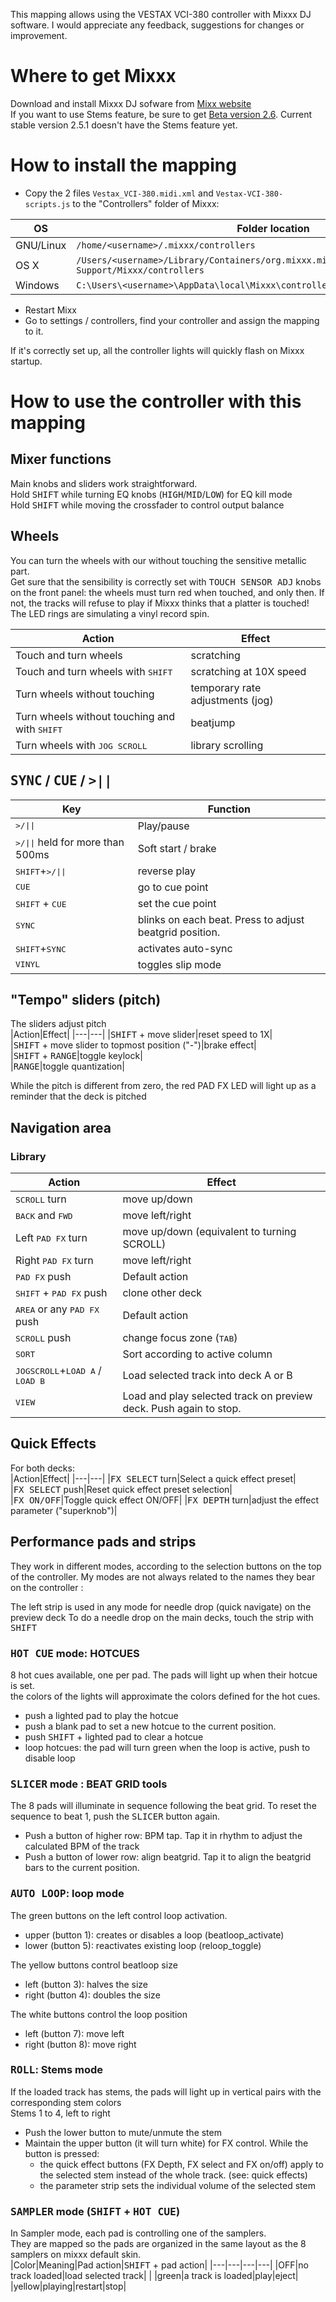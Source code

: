 This mapping allows using the VESTAX VCI-380 controller with Mixxx DJ software.
I would appreciate any feedback, suggestions for changes or improvement.

# Where to get Mixxx
Download and install Mixxx DJ sofware from [Mixx website](https://mixxx.org/)   
If you want to use Stems feature, be sure to get [Beta version 2.6](https://mixxx.org/download/#beta). Current stable version 2.5.1 doesn't have the Stems feature yet. 

# How to install the mapping
- Copy the 2 files `Vestax_VCI-380.midi.xml` and `Vestax-VCI-380-scripts.js` to the "Controllers" folder of Mixxx:

|OS|Folder location|
|---|---|
|GNU/Linux| `/home/<username>/.mixxx/controllers` |
|OS X| `/Users/<username>/Library/Containers/org.mixxx.mixxx/Data/Library/Application Support/Mixxx/controllers` |
|Windows| `C:\Users\<username>\AppData\local\Mixxx\controllers` |

- Restart Mixx
- Go to settings / controllers, find your controller and assign the mapping to it.

If it's correctly set up, all the controller lights will quickly flash on Mixxx startup.

# How to use the controller with this mapping

## Mixer functions

Main knobs and sliders work straightforward.  
Hold <kbd>SHIFT</kbd> while turning EQ knobs (<kbd>HIGH</kbd>/<kbd>MID</kbd>/<kbd>LOW</kbd>) for EQ kill mode  
Hold <kbd>SHIFT</kbd> while moving the crossfader to control output balance  

## Wheels
You can turn the wheels with our without touching the sensitive metallic part.  
Get sure that the sensibility is correctly set with <kbd>TOUCH SENSOR ADJ</kbd> knobs on the front panel: the wheels must turn red when touched, and only then. If not, the tracks will refuse to play if Mixxx thinks that a platter is touched!  
The LED rings are simulating a vinyl record spin.

|Action|Effect|
|---|---|
|Touch and turn wheels|scratching|
|Touch and turn wheels with <kbd>SHIFT</kbd>|scratching at 10X speed|
|Turn wheels without touching|temporary rate adjustments (jog)|
|Turn wheels without touching and with <kbd>SHIFT</kbd>|beatjump|
|Turn wheels with <kbd>JOG SCROLL</kbd>|library scrolling|  

## <kbd>SYNC</kbd> / <kbd>CUE</kbd> / <kbd>>||</kbd>

|Key|Function|
|---|---|
|<kbd>>/\|\|</kbd>|Play/pause|
|<kbd>>/\|\|</kbd> held for more than 500ms|Soft start / brake|
|<kbd>SHIFT</kbd>+<kbd>>/\|\|</kbd>|reverse play|
|<kbd>CUE</kbd>|go to cue point|
|<kbd>SHIFT</kbd> + <kbd>CUE</kbd>|set the cue point|
|<kbd>SYNC</kbd>|blinks on each beat. Press to adjust beatgrid position.|
|<kbd>SHIFT</kbd>+<kbd>SYNC</kbd>|activates auto-sync|
|<kbd>VINYL</kbd>|toggles slip mode|


## "Tempo" sliders (pitch)

The sliders adjust pitch  
|Action|Effect|
|---|---|
|<kbd>SHIFT</kbd> + move slider|reset speed to 1X|  
|<kbd>SHIFT</kbd> + move slider to topmost position ("-")|brake effect|  
|<kbd>SHIFT</kbd> + <kbd>RANGE</kbd>|toggle keylock|  
|<kbd>RANGE</kbd>|toggle quantization|

While the pitch is different from zero, the red PAD FX LED will light up as a reminder that the deck is pitched 

## Navigation area

### Library

|Action|Effect|
|---|---|
|<kbd>SCROLL</kbd> turn|move up/down|
|<kbd>BACK</kbd> and <kbd>FWD</kbd>|move left/right|
|Left <kbd>PAD FX</kbd> turn|move up/down (equivalent to turning SCROLL)|
|Right <kbd>PAD FX</kbd> turn|move left/right|
|<kbd>PAD FX</kbd> push|Default action|
|<kbd>SHIFT</kbd> + <kbd>PAD FX</kbd> push|clone other deck|
|<kbd>AREA</kbd> or any <kbd>PAD FX</kbd> push|Default action|
|<kbd>SCROLL</kbd> push|change focus zone (<kbd>TAB</kbd>)|
|<kbd>SORT</kbd>|Sort according to active column|
|<kbd>JOGSCROLL</kbd>+<kbd>LOAD A</kbd> / <kbd>LOAD B</kbd>|Load selected track into deck A or B|
|<kbd>VIEW</kbd>|Load and play selected track on preview deck. Push again to stop.|


## Quick Effects

For both decks:  
|Action|Effect|
|---|---|
|<kbd>FX SELECT</kbd> turn|Select a quick effect preset|  
|<kbd>FX SELECT</kbd> push|Reset quick effect preset selection|  
|<kbd>FX ON/OFF</kbd>|Toggle quick effect ON/OFF|
|<kbd>FX DEPTH</kbd> turn|adjust the effect parameter ("superknob")|

## Performance pads and strips

They work in different modes, according to the selection buttons on the top of the controller.
My modes are not always related to the names they bear on the controller :

The left strip is used in any mode for needle drop (quick navigate) on the preview deck
To do a needle drop on the main decks, touch the strip with <kbd>SHIFT</kbd>

### <kbd>HOT CUE</kbd> mode: HOTCUES
8 hot cues available, one per pad. The pads will light up when their hotcue is set.  
the colors of the lights will approximate the colors defined for the hot cues.  
- push a lighted pad to play the hotcue
- push a blank pad to set a new hotcue to the current position.
- push <kbd>SHIFT</kbd> + lighted pad to clear a hotcue
- loop hotcues: the pad will turn green when the loop is active, push to disable loop

### <kbd>SLICER</kbd> mode : BEAT GRID tools
The 8 pads will illuminate in sequence following the beat grid. To reset the sequence to beat 1, push the <kbd>SLICER</kbd> button again.
- Push a button of higher row: BPM tap. Tap it in rhythm to adjust the calculated BPM of the track  
- Push a button of lower row: align beatgrid. Tap it to align the beatgrid bars to the current position.    

### <kbd>AUTO LOOP</kbd>: loop mode
The green buttons on the left control loop activation.  
- upper (button 1): creates or disables a loop (beatloop_activate)  
- lower (button 5): reactivates existing loop (reloop_toggle)  

The yellow buttons control beatloop size
- left (button 3): halves the size
- right (button 4): doubles the size

The white buttons control the loop position  
- left (button 7): move left  
- right (button 8): move right  

### <kbd>ROLL</kbd>: Stems mode
If the loaded track has stems, the pads will light up in vertical pairs with the corresponding stem colors  
Stems 1 to 4, left to right  
- Push the lower button to mute/unmute the stem  
- Maintain the upper button (it will turn white) for FX control. While the button is pressed:  
   - the quick effect buttons (FX Depth, FX select and FX on/off) apply to the selected stem instead of the whole track. (see: quick effects)  
   - the parameter strip sets the individual volume of the selected stem  

### <kbd>SAMPLER</kbd> mode (<kbd>SHIFT</kbd> + <kbd>HOT CUE</kbd>)
In Sampler mode, each pad is controlling one of the samplers.  
They are mapped so the pads are organized in the same layout as the 8 samplers on mixxx default skin.  
|Color|Meaning|Pad action|<kbd>SHIFT</kbd> + pad action|
|---|---|---|---|
|OFF|no track loaded|load selected track| |
|green|a track is loaded|play|eject|
|yellow|playing|restart|stop|

